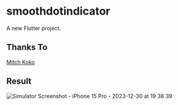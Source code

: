 # smoothdotindicator

A new Flutter project.


## Thanks To

[Mitch Koko](https://www.youtube.com/watch?v=rnsqpvGL9Yk)

## Result

![Simulator Screenshot - iPhone 15 Pro - 2023-12-30 at 19 38 39](https://github.com/halim13/flutter-smooth-dot-indicator/assets/11336853/43a50cac-7087-4010-b67e-cc7a3bee2b0f)
